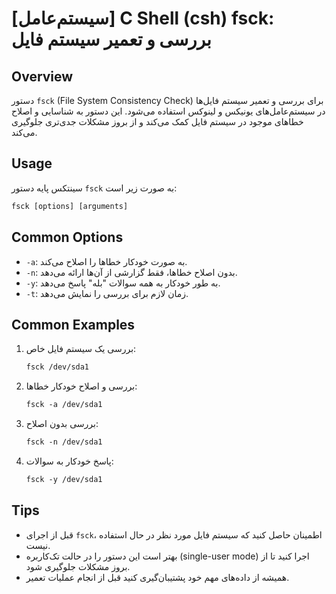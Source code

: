 # [سیستم‌عامل] C Shell (csh) fsck: بررسی و تعمیر سیستم فایل

## Overview
دستور `fsck` (File System Consistency Check) برای بررسی و تعمیر سیستم فایل‌ها در سیستم‌عامل‌های یونیکس و لینوکس استفاده می‌شود. این دستور به شناسایی و اصلاح خطاهای موجود در سیستم فایل کمک می‌کند و از بروز مشکلات جدی‌تری جلوگیری می‌کند.

## Usage
سینتکس پایه دستور `fsck` به صورت زیر است:

```csh
fsck [options] [arguments]
```

## Common Options
- `-a`: به صورت خودکار خطاها را اصلاح می‌کند.
- `-n`: بدون اصلاح خطاها، فقط گزارشی از آن‌ها ارائه می‌دهد.
- `-y`: به طور خودکار به همه سوالات "بله" پاسخ می‌دهد.
- `-t`: زمان لازم برای بررسی را نمایش می‌دهد.

## Common Examples
1. بررسی یک سیستم فایل خاص:
   ```csh
   fsck /dev/sda1
   ```

2. بررسی و اصلاح خودکار خطاها:
   ```csh
   fsck -a /dev/sda1
   ```

3. بررسی بدون اصلاح:
   ```csh
   fsck -n /dev/sda1
   ```

4. پاسخ خودکار به سوالات:
   ```csh
   fsck -y /dev/sda1
   ```

## Tips
- قبل از اجرای `fsck`، اطمینان حاصل کنید که سیستم فایل مورد نظر در حال استفاده نیست.
- بهتر است این دستور را در حالت تک‌کاربره (single-user mode) اجرا کنید تا از بروز مشکلات جلوگیری شود.
- همیشه از داده‌های مهم خود پشتیبان‌گیری کنید قبل از انجام عملیات تعمیر.